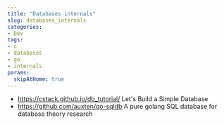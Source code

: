 ```yaml
---
title: "Databases internals"
slug: databases_internals
categories:
- Dev
tags:
- c
- databases
- go
- internals
params:
  skipAtHome: true
---
```


- https://cstack.github.io/db_tutorial/ Let's Build a Simple Database
- https://github.com/auxten/go-sqldb A pure golang SQL database for database theory research



